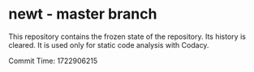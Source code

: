 # newt - master branch

This repository contains the frozen state of the repository.
Its history is cleared. It is used only for static code
analysis with Codacy.

Commit Time: 1722906215